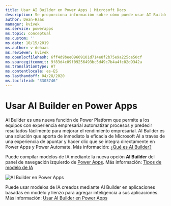 ```yaml
---
title: Usar AI Builder en Power Apps | Microsoft Docs
description: Se proporciona información sobre cómo puede usar AI Builder en Power Apps.
author: Dean-Haas
manager: kvivek
ms.service: powerapps
ms.topic: conceptual
ms.custom: ''
ms.date: 10/15/2019
ms.author: v-dehaas
ms.reviewer: kvivek
ms.openlocfilehash: 6ff4d9bee09609101d714e8f2b75e9a225ce50cf
ms.sourcegitcommit: 9f83d4c09f09256493bc5d49c7b4a4fc02d9342a
ms.translationtype: HT
ms.contentlocale: es-ES
ms.lasthandoff: 04/28/2020
ms.locfileid: "3303746"
---
```

# <a name="use-ai-builder-in-power-apps"></a>Usar AI Builder en Power Apps

AI Builder es una nueva función de Power Platform que permite a los equipos con experiencia empresarial automatizar procesos y predecir resultados fácilmente para mejorar el rendimiento empresarial. AI Builder es una solución que aporta de inmediato la eficacia de Microsoft AI a través de una experiencia de apuntar y hacer clic que se integra directamente en Power Apps y Power Automate. Más información: [¿Qué es AI Builder?](/ai-builder/)

Puede compilar modelos de IA mediante la nueva opción **AI Builder** del panel de navegación izquierdo de [Power Apps](https://make.powerapps.com). Más información: [Tipos de modelo de IA](/ai-builder/model-types)

![AI Builder en Power Apps](media/ai-builder.png "AI Builder en Power Apps")

Puede usar modelos de IA creados mediante AI Builder en aplicaciones basadas en modelo y lienzo para agregar inteligencia a sus aplicaciones. Más información: [Usar AI Builder en Power Apps](/ai-builder/use-in-powerapps-overview)
